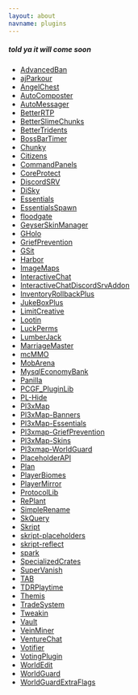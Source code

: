 ```yaml
---
layout: about
navname: plugins
---
```

##### told ya it will come soon

- [AdvancedBan]()
- [ajParkour]()
- [AngelChest]()
- [AutoComposter]()
- [AutoMessager]()
- [BetterRTP]()
- [BetterSlimeChunks]()
- [BetterTridents]()
- [BossBarTimer]()
- [Chunky]()
- [Citizens]()
- [CommandPanels]()
- [CoreProtect]()
- [DiscordSRV]()
- [DiSky]()
- [Essentials]()
- [EssentialsSpawn]()
- [floodgate]()
- [GeyserSkinManager]()
- [GHolo]()
- [GriefPrevention]()
- [GSit]()
- [Harbor]()
- [ImageMaps]()
- [InteractiveChat]()
- [InteractiveChatDiscordSrvAddon]()
- [InventoryRollbackPlus]()
- [JukeBoxPlus]()
- [LimitCreative]()
- [Lootin]()
- [LuckPerms]()
- [LumberJack]()
- [MarriageMaster]()
- [mcMMO]()
- [MobArena]()
- [MysqlEconomyBank]()
- [Panilla]()
- [PCGF_PluginLib]()
- [PL-Hide]()
- [Pl3xMap]()
- [Pl3xMap-Banners]()
- [Pl3xMap-Essentials]()
- [Pl3xmap-GriefPrevention]()
- [Pl3xMap-Skins]()
- [Pl3xmap-WorldGuard]()
- [PlaceholderAPI]()
- [Plan]()
- [PlayerBiomes]()
- [PlayerMirror]()
- [ProtocolLib]()
- [RePlant]()
- [SimpleRename]()
- [SkQuery]()
- [Skript]()
- [skript-placeholders]()
- [skript-reflect]()
- [spark]()
- [SpecializedCrates]()
- [SuperVanish]()
- [TAB]()
- [TDRPlaytime]()
- [Themis]()
- [TradeSystem]()
- [Tweakin]()
- [Vault]()
- [VeinMiner]()
- [VentureChat]()
- [Votifier]()
- [VotingPlugin]()
- [WorldEdit]()
- [WorldGuard]()
- [WorldGuardExtraFlags]()
